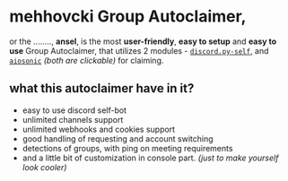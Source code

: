 # mehhovcki Group Autoclaimer,
or the ........, **ansel**, is the most **user-friendly**, **easy to setup** and **easy to use** Group Autoclaimer, that utilizes 2 modules - [`discord.py-self`](https://github.com/dolfies/discord.py-self), and [`aiosonic`](https://github.com/sonic182/aiosonic) *(both are clickable)* for claiming.

## what this autoclaimer have in it?
* easy to use discord self-bot
* unlimited channels support
* unlimited webhooks and cookies support
* good handling of requesting and account switching
* detections of groups, with ping on meeting requirements
* and a little bit of customization in console part. *(just to make yourself look cooler)*
